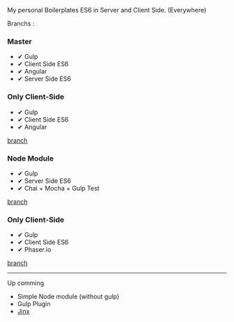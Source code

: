 My personal Boilerplates
ES6 in Server and Client Side. (Everywhere)


Branchs : 

### Master 
- ✔ Gulp
- ✔ Client Side ES6
- ✔ Angular
- ✔ Server Side ES6 

### Only Client-Side
- ✔ Gulp
- ✔ Client Side ES6
- ✔ Angular

[branch](https://github.com/webcaetano/boilerplate-gulp-webapp/tree/client)

### Node Module
- ✔ Gulp
- ✔ Server Side ES6
- ✔ Chai + Mocha + Gulp Test

[branch](https://github.com/webcaetano/boilerplate-gulp-webapp/tree/simple-node)

### Only Client-Side
- ✔ Gulp
- ✔ Client Side ES6
- ✔ Phaser.io

[branch](https://github.com/webcaetano/boilerplate-gulp-webapp/tree/phaser-local)


------
Up comming 
- Simple Node module (without gulp)
- Gulp Plugin
- [Jinx](https://github.com/webcaetano/jinx)
